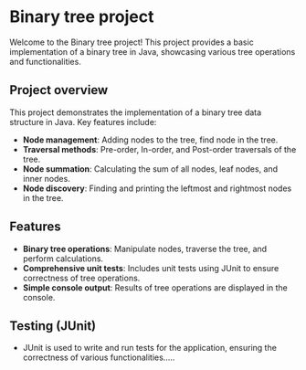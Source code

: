 # Binary tree project

Welcome to the Binary tree project! This project provides a basic implementation of a binary tree in Java, showcasing various tree operations and functionalities.

## Project overview

This project demonstrates the implementation of a binary tree data structure in Java. Key features include:

- **Node management**: Adding nodes to the tree, find node in the tree.
- **Traversal methods**: Pre-order, In-order, and Post-order traversals of the tree.
- **Node summation**: Calculating the sum of all nodes, leaf nodes, and inner nodes.
- **Node discovery**: Finding and printing the leftmost and rightmost nodes in the tree.

## Features

- **Binary tree operations**: Manipulate nodes, traverse the tree, and perform calculations.
- **Comprehensive unit tests**: Includes unit tests using JUnit to ensure correctness of tree operations.
- **Simple console output**: Results of tree operations are displayed in the console.

## Testing (JUnit)
- JUnit is used to write and run tests for the application, ensuring the correctness of various functionalities.....
